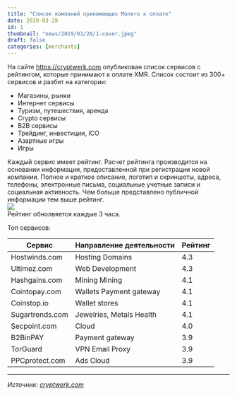 ```yaml
---
title: "Список компаний принимающих Monero к оплате"
date: 2019-03-28
id: 1
thumbnail: "news/2019/03/28/1-cover.jpeg"
draft: false
categories: [merchants]
---
```



На сайте https://cryptwerk.com опубликован список сервисов c рейтингом, которые принимают к оплате XMR.
Список состоит из 300+ сервисов и разбит на категории:

* Магазины, рынки
* Интернет сервисы
* Туризм, путешествия, аренда
* Crypto сервисы
* B2B сервисы
* Трейдинг, инвестиции, ICO
* Азартные игры
* Игры

Каждый сервис имеет рейтинг. Расчет рейтинга производится на основании информации, предоставленной при регистрации новой компании. 
Полное и краткое описание, логотип и скриншоты, адреса, телефоны, электронные письма, социальные учетные записи и социальная активность.
Чем больше представлено публичной информации тем выше рейтинг.  
![](/news/2019/03/28/company-rating.png)  
Рейтинг обнолвяется каждые 3 часа.

Топ сервисов:

| Сервис          | Направление деятельности | Рейтинг
|---              | ---                      | ---
| Hostwinds.com   | Hosting Domains          | 4.3
| Ultimez.com     | Web Development          | 4.3
| Hashgains.com   | Mining Mining            | 4.1
| Cointopay.com   | Wallets Payment gateway  | 4.1
| Coinstop.io     | Wallet stores            | 4.1
| Sugartrends.com | Jewelries, Metals Health | 4.1
| Secpoint.com    | Cloud                    | 4.0
| B2BinPAY        | Payment gateway          | 3.9
| TorGuard        | VPN Email Proxy          | 3.9
| PPCprotect.com  | Ads Cloud                | 3.9

---
_Источник: [cryptwerk.com](https://cryptwerk.com/pay-with/xmr/)_
